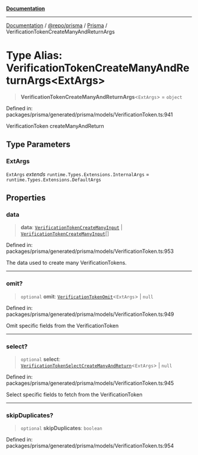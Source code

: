[**Documentation**](../../../../../README.md)

***

[Documentation](../../../../../README.md) / [@repo/prisma](../../../README.md) / [Prisma](../README.md) / VerificationTokenCreateManyAndReturnArgs

# Type Alias: VerificationTokenCreateManyAndReturnArgs\<ExtArgs\>

> **VerificationTokenCreateManyAndReturnArgs**\<`ExtArgs`\> = `object`

Defined in: packages/prisma/generated/prisma/models/VerificationToken.ts:941

VerificationToken createManyAndReturn

## Type Parameters

### ExtArgs

`ExtArgs` *extends* `runtime.Types.Extensions.InternalArgs` = `runtime.Types.Extensions.DefaultArgs`

## Properties

### data

> **data**: [`VerificationTokenCreateManyInput`](VerificationTokenCreateManyInput.md) \| [`VerificationTokenCreateManyInput`](VerificationTokenCreateManyInput.md)[]

Defined in: packages/prisma/generated/prisma/models/VerificationToken.ts:953

The data used to create many VerificationTokens.

***

### omit?

> `optional` **omit**: [`VerificationTokenOmit`](VerificationTokenOmit.md)\<`ExtArgs`\> \| `null`

Defined in: packages/prisma/generated/prisma/models/VerificationToken.ts:949

Omit specific fields from the VerificationToken

***

### select?

> `optional` **select**: [`VerificationTokenSelectCreateManyAndReturn`](VerificationTokenSelectCreateManyAndReturn.md)\<`ExtArgs`\> \| `null`

Defined in: packages/prisma/generated/prisma/models/VerificationToken.ts:945

Select specific fields to fetch from the VerificationToken

***

### skipDuplicates?

> `optional` **skipDuplicates**: `boolean`

Defined in: packages/prisma/generated/prisma/models/VerificationToken.ts:954
